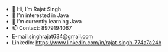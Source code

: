- 👋 Hi, I’m Rajat Singh
- 👀 I’m interested in Java 
- 🌱 I’m currently learning Java
- 📫 Contact: 8979194067
- E-mail:singhrajat634@gmail.com
- LinkedIn:
https://www.linkedin.com/in/rajat-singh-774a7a24b



<!---
rajatsing23/rajatsing23 is a ✨ special ✨ repository because its `README.md` (this file) appears on your GitHub profile.
You can click the Preview link to take a look at your changes.
--->
